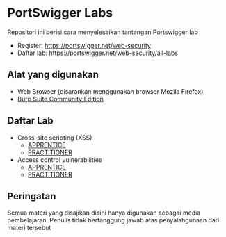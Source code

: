 # PortSwigger Labs
Repositori ini berisi cara menyelesaikan tantangan Portswigger lab

- Register: https://portswigger.net/web-security
- Daftar lab: https://portswigger.net/web-security/all-labs

## Alat yang digunakan
- Web Browser (disarankan menggunakan browser Mozila Firefox)
- [Burp Suite Community Edition](https://portswigger.net/burp/communitydownload)

## Daftar Lab
- Cross-site scripting (XSS)
	- [APPRENTICE](XSS/APPRENTICE)
	- [PRACTITIONER](XSS/PRACTITIONER)
- Access control vulnerabilities
	- [APPRENTICE](Access%20Control%20Vulnerabilities/APPRENTICE)
	- [PRACTITIONER](Access%20Control%20Vulnerabilities/PRACTITIONER)


## Peringatan
Semua materi yang disajikan disini hanya digunakan sebagai media pembelajaran. Penulis tidak bertanggung jawab atas penyalahgunaan dari materi tersebut